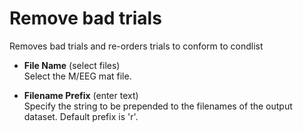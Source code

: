 # Remove bad trials  
Removes bad trials and re-orders trials to conform to condlist   

* **File Name** (select files)  
Select the M/EEG mat file.   

* **Filename Prefix** (enter text)  
Specify the string to be prepended to the filenames of the output dataset. Default prefix is 'r'.   
